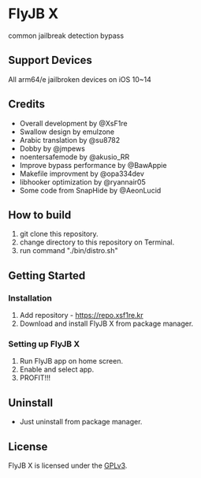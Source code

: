 # FlyJB X
common jailbreak detection bypass

## Support Devices
All arm64/e jailbroken devices on iOS 10~14

## Credits
- Overall development by @XsF1re
- Swallow design by emulzone
- Arabic translation by @su8782
- Dobby by @jmpews
- noentersafemode by @akusio_RR
- Improve bypass performance by @BawAppie
- Makefile improvment by @opa334dev
- libhooker optimization by @ryannair05
- Some code from SnapHide by @AeonLucid

## How to build
1. git clone this repository.
2. change directory to this repository on Terminal.
3. run command "./bin/distro.sh"

## Getting Started
### Installation
1. Add repository - https://repo.xsf1re.kr
2. Download and install FlyJB X from package manager.
### Setting up FlyJB X
1. Run FlyJB app on home screen.
2. Enable and select app.
3. PROFIT!!!

## Uninstall
- Just uninstall from package manager.

## License
FlyJB X is licensed under the [GPLv3](LICENSE).

